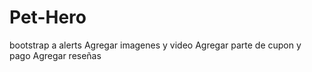 # Pet-Hero
bootstrap a alerts
Agregar imagenes y video
Agregar parte de cupon y pago
Agregar reseñas
